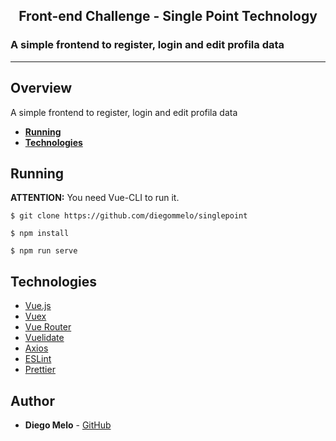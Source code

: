 <h2 align="center">Front-end Challenge - Single Point Technology</h2>

<h3>A simple frontend to register, login and edit profila data</h3>

---

## Overview

A simple frontend to register, login and edit profila data

- **[Running](#Running)**
- **[Technologies](#Technologies)**

## Running

**ATTENTION:** You need Vue-CLI to run it.

```shell
$ git clone https://github.com/diegommelo/singlepoint

$ npm install

$ npm run serve
```

## Technologies

- [Vue.js](https://vuejs.org/)
- [Vuex](https://vuex.vuejs.org/)
- [Vue Router](https://router.vuejs.org/)
- [Vuelidate](https://vuelidate.js.org/)
- [Axios](https://github.com/axios/axios)
- [ESLint](https://eslint.org/)
- [Prettier](https://prettier.io/)

## Author

- **Diego Melo** - [GitHub](https://github.com/diegommelo)
